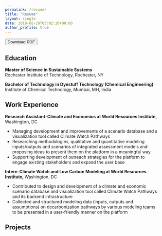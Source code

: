 ```yaml
---
permalink: /resume/
title: "Resume"
layout: single
date: 2018-08-20T03:02:20+00:00
author_profile: true
---
```

<a href="/assets/documents/resume.pdf" download>
<button class="btn"><i class="fa fa-download"></i> Download PDF</button>
</a>

<div class="education">
<h2>Education</h2>
<p><strong>Master of Science in Sustainable Systems</strong> <br> Rochester Institute of Technology, Rochester, NY</p>

<p><strong>Bachelor of Technology in Dyestuff Technology (Chemical Engineering)</strong> <br> Institute of Chemical Technology, Mumbai, MH, India</p>
</div>



<div class="work_experince">
<h2>Work Experience</h2>

<p><strong>Research Assistant-Climate and Economics at World Resources Institute, </strong> Washington, DC <br>
<ul>
<li>Managing development and improvements of a scenario database and a visualization tool called Climate Watch Pathways</li>
<li>Researching methodologies, qualitative and quantitative modeling inputs/outputs and scenarios of integrated assessment
models and proposing ideas to present them on the platform in a meaningful way</li>
<li>Supporting development of outreach strategies for the platform to engage existing stakeholders and expand the user base</li>
</ul>
</p>

<p><strong>Intern-Climate Watch and Low Carbon Modeling at World Resources Institute, </strong> Washington, DC <br>
<ul>
<li>Contributed to design and development of a climate and economic scenario database and visualization tool called Climate
Watch Pathways and its backend infrastructure</li>
<li>Collected and structured modeling data (inputs, outputs and assumptions) on decarbonization pathways by various modeling teams to be presented in a user-friendly manner on the platform</li>
</ul>
</p>
</div>

<div class="Projects">
<h2>Projects</h2>
</div>
